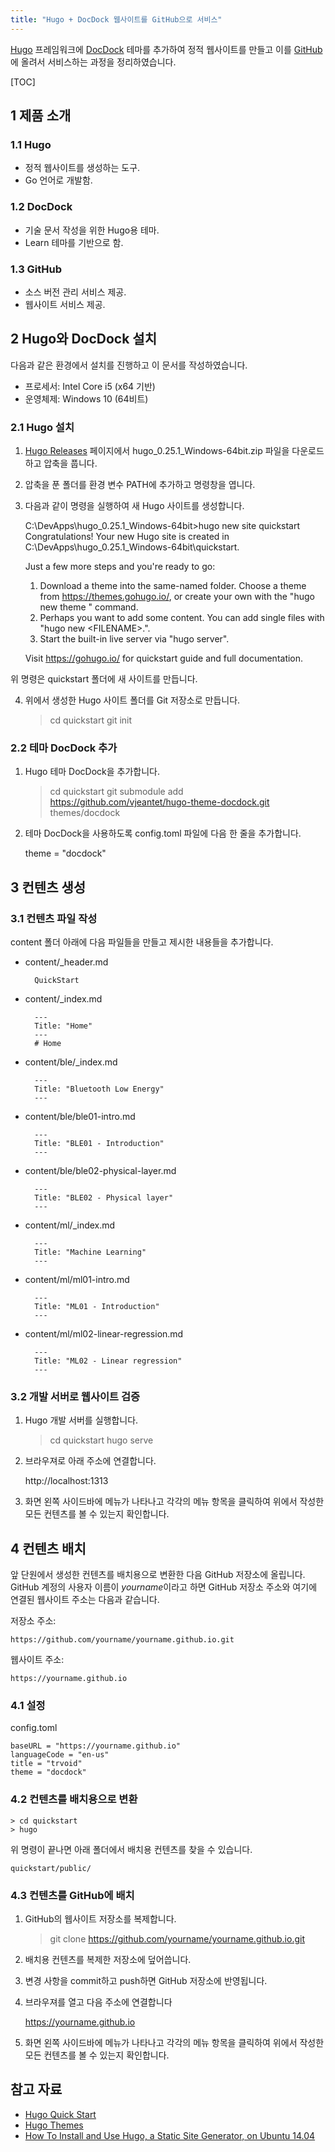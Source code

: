 ```yaml
---
title: "Hugo + DocDock 웹사이트를 GitHub으로 서비스"
---
```


[Hugo](https://gohugo.io/) 프레임워크에 [DocDock](https://themes.gohugo.io/docdock/) 테마를 추가하여 정적 웹사이트를 만들고 이를 [GitHub](https://github.com/)에 올려서 서비스하는 과정을 정리하였습니다.

[TOC]

## 1 제품 소개

### 1.1 Hugo

* 정적 웹사이트를 생성하는 도구.
* Go 언어로 개발함.

### 1.2 DocDock

* 기술 문서 작성을 위한 Hugo용 테마.
* Learn 테마를 기반으로 함.

### 1.3 GitHub

* 소스 버전 관리 서비스 제공.
* 웹사이트 서비스 제공.

## 2 Hugo와 DocDock 설치

다음과 같은 환경에서 설치를 진행하고 이 문서를 작성하였습니다.

* 프로세서: Intel Core i5 (x64 기반)
* 운영체제: Windows 10 (64비트)

### 2.1 Hugo 설치
 
1) [Hugo Releases](https://github.com/gohugoio/hugo/releases) 페이지에서  hugo_0.25.1_Windows-64bit.zip 파일을 다운로드하고 압축을 풉니다.

2) 압축을 푼 폴더를 환경 변수 PATH에 추가하고 명령창을 엽니다.

3) 다음과 같이 명령을 실행하여 새 Hugo 사이트를 생성합니다.

    C:\DevApps\hugo_0.25.1_Windows-64bit>hugo new site quickstart
    Congratulations! Your new Hugo site is created in C:\DevApps\hugo_0.25.1_Windows-64bit\quickstart.
    
    Just a few more steps and you're ready to go:
    
    1. Download a theme into the same-named folder.
       Choose a theme from https://themes.gohugo.io/, or
       create your own with the "hugo new theme <THEMENAME>" command.
    2. Perhaps you want to add some content. You can add single files
       with "hugo new <SECTIONNAME>\<FILENAME>.<FORMAT>".
    3. Start the built-in live server via "hugo server".
    
    Visit https://gohugo.io/ for quickstart guide and full documentation.

위 명령은 quickstart 폴더에 새 사이트를 만듭니다.

4) 위에서 생성한 Hugo 사이트 폴더를 Git 저장소로 만듭니다.

    > cd quickstart
    > git init

### 2.2 테마 DocDock 추가

1) Hugo 테마 DocDock을 추가합니다.

    > cd quickstart
    > git submodule add https://github.com/vjeantet/hugo-theme-docdock.git themes/docdock

2) 테마 DocDock을 사용하도록 config.toml 파일에 다음 한 줄을 추가합니다.

    theme = "docdock"

## 3 컨텐츠 생성

### 3.1 컨텐츠 파일 작성

content 폴더 아래에 다음 파일들을 만들고 제시한 내용들을 추가합니다.

* content/_header.md

        QuickStart

* content/_index.md

        ---
        Title: "Home"
        ---
        # Home

* content/ble/_index.md

        ---
        Title: "Bluetooth Low Energy"
        ---

* content/ble/ble01-intro.md

        ---
        Title: "BLE01 - Introduction"
        ---

* content/ble/ble02-physical-layer.md

        ---
        Title: "BLE02 - Physical layer"
        ---

* content/ml/_index.md

        ---
        Title: "Machine Learning"
        ---

* content/ml/ml01-intro.md

        ---
        Title: "ML01 - Introduction"
        ---

* content/ml/ml02-linear-regression.md

        ---
        Title: "ML02 - Linear regression"
        ---

### 3.2 개발 서버로 웹사이트 검증

1) Hugo 개발 서버를 실행합니다.

    > cd quickstart
    > hugo serve

2) 브라우져로 아래 주소에 연결합니다.

    http://localhost:1313

3) 화면 왼쪽 사이드바에 메뉴가 나타나고 각각의 메뉴 항목을 클릭하여 위에서 작성한 모든 컨텐츠를 볼 수 있는지 확인합니다.

## 4 컨텐츠 배치

앞 단원에서 생성한 컨텐츠를 배치용으로 변환한 다음 GitHub 저장소에 올립니다. GitHub 계정의 사용자 이름이 *yourname*이라고 하면 GitHub 저장소 주소와 여기에 연결된 웹사이트 주소는 다음과 같습니다.

저장소 주소:

    https://github.com/yourname/yourname.github.io.git

웹사이트 주소:
    
    https://yourname.github.io

### 4.1 설정

config.toml

    baseURL = "https://yourname.github.io"
    languageCode = "en-us"
    title = "trvoid"
    theme = "docdock"

### 4.2 컨텐츠를 배치용으로 변환

    > cd quickstart
    > hugo

위 명령이 끝나면 아래 폴더에서 배치용 컨텐츠를 찾을 수 있습니다.

    quickstart/public/
    
### 4.3 컨텐츠를 GitHub에 배치

1) GitHub의 웹사이트 저장소를 복제합니다.

    > git clone https://github.com/yourname/yourname.github.io.git

2) 배치용 컨텐츠를 복제한 저장소에 덮어씁니다.

3) 변경 사항을 commit하고 push하면 GitHub 저장소에 반영됩니다.

4) 브라우져를 열고 다음 주소에 연결합니다

    https://yourname.github.io

5) 화면 왼쪽 사이드바에 메뉴가 나타나고 각각의 메뉴 항목을 클릭하여 위에서 작성한 모든 컨텐츠를 볼 수 있는지 확인합니다.

## 참고 자료

* [Hugo Quick Start](https://gohugo.io/getting-started/quick-start/)
* [Hugo Themes](https://themes.gohugo.io/)
* [How To Install and Use Hugo, a Static Site Generator, on Ubuntu 14.04](https://www.digitalocean.com/community/tutorials/how-to-install-and-use-hugo-a-static-site-generator-on-ubuntu-14-04)

